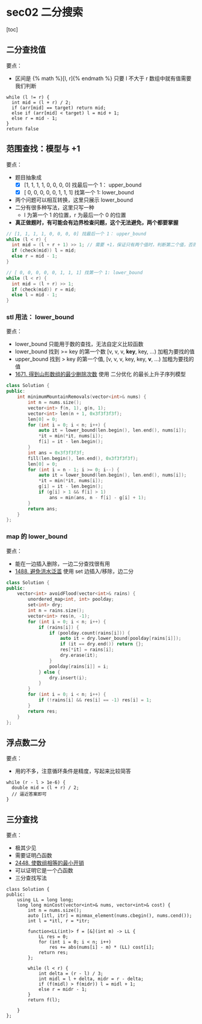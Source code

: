 # sec02 二分搜索

[toc]

## 二分查找值
要点：
* 区间是 {% math %}[l, r]{% endmath %} 只要 l 不大于 r 数组中就有值需要我们判断
```
while (l != r) {
  int mid = (l + r) / 2;
  if (arr[mid] == target) return mid;
  else if (arr[mid] < target) l = mid + 1;
  else r = mid - 1;
}
return false
```

## 范围查找：模型与 +1
要点：
* 题目抽象成 
  * [x] [1, 1, 1, 1, 0, 0, 0, 0] 找最后一个 1： upper_bound
  * [x] [ 0, 0, 0, 0, 0, 1, 1, 1] 找第一个 1: lower_bound
* 两个问题可以相互转换，这里只展示 lower_bound
* 二分有很多种写法，这里只写一种
  * l 为第一个 1 的位置，r 为最后一个 0 的位置
* **真正做题时，有可能会有边界检查问题，这个无法避免，两个都要掌握**
```c++
// [1, 1, 1, 1, 0, 0, 0, 0] 找最后一个 1： upper_bound
while (l < r) {
  int mid = (l + r + 1) >> 1; // 需要 +1，保证只有两个值时，判断第二个值，否则会死循环
  if (check(mid)) l = mid;
  else r = mid - 1;
}

// [ 0, 0, 0, 0, 0, 1, 1, 1] 找第一个 1: lower_bound
while (l < r) {
  int mid = (l + r) >> 1;
  if (check(mid)) r = mid;
  else l = mid - 1;
}
```

### stl 用法： lower_bound
要点：
  * lower_bound 只能用于数的查找，无法自定义比较函数
  * lower_bound 找到 >= key 的第一个数 [v, v, v, **key**, key, ...) 加粗为要找的值
  * upper_bound 找到 > key 的第一个值, [v, v, v, key, key, **v**, ...) 加粗为要找的值
  * [1671. 得到山形数组的最少删除次数](https://leetcode.cn/problems/minimum-number-of-removals-to-make-mountain-array/) 使用 二分优化 的最长上升子序列模型
```c++
class Solution {
public:
    int minimumMountainRemovals(vector<int>& nums) {
        int n = nums.size();
        vector<int> f(n, 1), g(n, 1);
        vector<int> len(n + 1, 0x3f3f3f3f);
        len[0] = 0;
        for (int i = 0; i < n; i++) {
            auto it = lower_bound(len.begin(), len.end(), nums[i]);
            *it = min(*it, nums[i]);
            f[i] = it - len.begin();
        }
        int ans = 0x3f3f3f3f;
        fill(len.begin(), len.end(), 0x3f3f3f3f);
        len[0] = 0;
        for (int i = n - 1; i >= 0; i--) {
            auto it = lower_bound(len.begin(), len.end(), nums[i]);
            *it = min(*it, nums[i]);
            g[i] = it - len.begin();
            if (g[i] > 1 && f[i] > 1)
                ans = min(ans, n - f[i] - g[i] + 1);
        }
        return ans;
    }
};
```

### map 的 lower_bound
要点：
  * 能在一边插入删除，一边二分查找很有用
  * [1488. 避免洪水泛滥](https://leetcode.cn/problems/avoid-flood-in-the-city/description/) 使用 set 边插入/移除，边二分
```c++
class Solution {
public:
    vector<int> avoidFlood(vector<int>& rains) {
        unordered_map<int, int> poolday;
        set<int> dry;
        int n = rains.size();
        vector<int> res(n, -1);
        for (int i = 0; i < n; i++) {
            if (rains[i]) {
                if (poolday.count(rains[i])) {
                    auto it = dry.lower_bound(poolday[rains[i]]);
                    if (it == dry.end()) return {};
                    res[*it] = rains[i];
                    dry.erase(it);
                }
                poolday[rains[i]] = i;
            } else {
                dry.insert(i);
            }
        }
        for (int i = 0; i < n; i++) {
            if (!rains[i] && res[i] == -1) res[i] = 1;
        }
        return res;
    }
};
```

## 浮点数二分
要点：
 * 用的不多，注意循环条件是精度，写起来比较简答
```
while (r - l > 1e-6) {
  double mid = (l + r) / 2;
  // 逼近答案即可
}

```

## 三分查找
要点：
 * 极其少见
 * 需要证明凸函数
 * [2448. 使数组相等的最小开销](https://leetcode.cn/problems/minimum-cost-to-make-array-equal/description/)
 * 可以证明它是一个凸函数
 * 三分查找写法
```
class Solution {
public:
    using LL = long long;
    long long minCost(vector<int>& nums, vector<int>& cost) {
        int n = nums.size();
        auto [itl, itr] = minmax_element(nums.cbegin(), nums.cend());
        int l = *itl, r = *itr;

        function<LL(int)> f = [&](int m) -> LL {
            LL res = 0;
            for (int i = 0; i < n; i++)
                res += abs(nums[i] - m) * (LL) cost[i];
            return res;
        };

        while (l < r) {
            int delta = (r - l) / 3;
            int midl = l + delta, midr = r - delta;
            if (f(midl) > f(midr)) l = midl + 1;
            else r = midr - 1;
        }
        return f(l);

    }
};
```